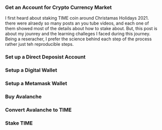 ### Get an Account for Crypto Currency Market

I first heard about staking TIME coin around Christamas Holidays 2021. there were alraedy so many posts an you tube videos, and each one of them showed most of the details about how to stake about. But, this post is about my jounrey and the learning challeges I faced during this journey. Being a reseracher, I prefer the science behind each step of the process rather just teh reproducible steps. 

### Set up a Direct Deposist Account
### Setup a Digital Wallet
### Setup a Metamask Wallet
### Buy Avalanche
### Convert Avalanche to TIME
### Stake TIME
